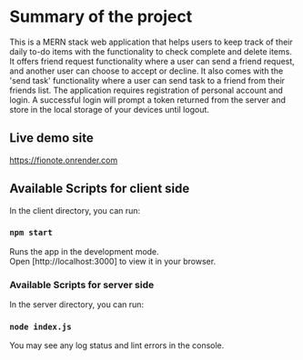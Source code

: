 # Summary of the project

This is a MERN stack web application that helps users to keep track of their daily to-do items with the functionality to check complete and delete items. It offers friend request functionality where a user can send a friend request, and another user can choose to accept or decline. It also comes with the 'send task' functionality where a user can send task to a friend from their friends list. The application requires registration of personal account and login. A successful login will prompt a token returned from the server and store in the local storage of your devices until logout.

## Live demo site

https://fionote.onrender.com

## Available Scripts for client side

In the client directory, you can run:

### `npm start`

Runs the app in the development mode.\
Open [http://localhost:3000] to view it in your browser.


### Available Scripts for server side
In the server directory, you can run:

### `node index.js`

You may see any log status and lint errors in the console.